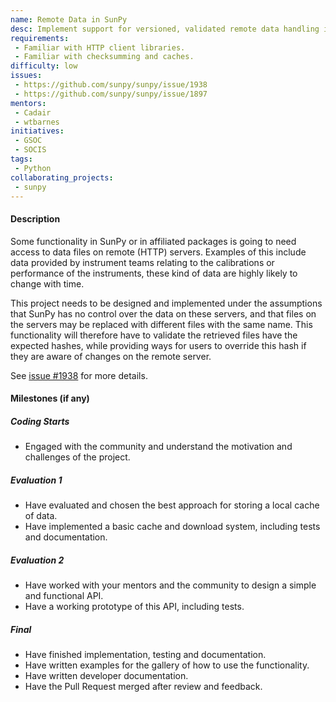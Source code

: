 ```yaml
---
name: Remote Data in SunPy
desc: Implement support for versioned, validated remote data handling in SunPy.
requirements:
 - Familiar with HTTP client libraries.
 - Familiar with checksumming and caches.
difficulty: low
issues:
 - https://github.com/sunpy/sunpy/issue/1938
 - https://github.com/sunpy/sunpy/issue/1897
mentors:
 - Cadair
 - wtbarnes
initiatives:
 - GSOC
 - SOCIS
tags:
 - Python
collaborating_projects:
 - sunpy
---
```


#### Description

Some functionality in SunPy or in affiliated packages is going to need access to
data files on remote (HTTP) servers. Examples of this include data provided by
instrument teams relating to the calibrations or performance of the instruments,
these kind of data are highly likely to change with time.

This project needs to be designed and implemented under the assumptions that
SunPy has no control over the data on these servers, and that files on the
servers may be replaced with different files with the same name. This
functionality will therefore have to validate the retrieved files have the
expected hashes, while providing ways for users to override this hash if they
are aware of changes on the remote server.

See [issue #1938](https://github.com/sunpy/sunpy/issue/1938) for more details.

#### Milestones (if any)

##### Coding Starts

* Engaged with the community and understand the motivation and challenges of the project.

##### Evaluation 1

* Have evaluated and chosen the best approach for storing a local cache of data.
* Have implemented a basic cache and download system, including tests and documentation.

##### Evaluation 2

* Have worked with your mentors and the community to design a simple and functional API.
* Have a working prototype of this API, including tests.

##### Final

* Have finished implementation, testing and documentation.
* Have written examples for the gallery of how to use the functionality.
* Have written developer documentation.
* Have the Pull Request merged after review and feedback.
